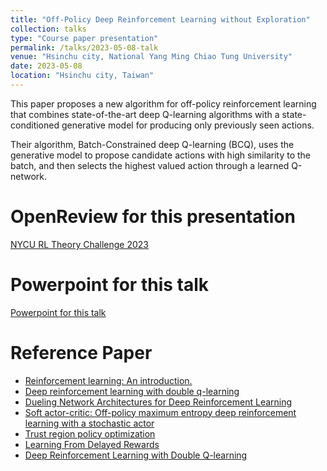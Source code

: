 ```yaml
---
title: "Off-Policy Deep Reinforcement Learning without Exploration"
collection: talks
type: "Course paper presentation"
permalink: /talks/2023-05-08-talk
venue: "Hsinchu city, National Yang Ming Chiao Tung University"
date: 2023-05-08
location: "Hsinchu city, Taiwan"
---
```


This paper proposes a new algorithm for off-policy reinforcement learning that combines state-of-the-art deep Q-learning algorithms with a state-conditioned generative model for producing only previously seen actions.

Their algorithm, Batch-Constrained deep Q-learning (BCQ), uses the generative model to propose candidate actions with high similarity to the batch, and then selects the highest valued action through a learned Q-network.

OpenReview for this presentation
===
[NYCU RL Theory Challenge 2023](https://openreview.net/group?id=NYCU/2023/RL_Theory_Challenge&referrer=%5BHomepage%5D(%2F))

Powerpoint for this talk
=====
[Powerpoint for this talk](https://www.slideshare.net/jacksonChen22/offpolicy-deep-reinforcement-learning-without-explorationpdf-257746569)

Reference Paper
=====
- [Reinforcement learning: An introduction.](https://mitpress.mit.edu/9780262039246/reinforcement-learning/)
- [Deep reinforcement learning with double q-learning](https://arxiv.org/abs/1509.06461)
- [Dueling Network Architectures for Deep Reinforcement Learning](https://arxiv.org/abs/1511.06581)
- [Soft actor-critic: Off-policy maximum entropy deep reinforcement learning with a stochastic actor](https://arxiv.org/abs/1801.01290)
- [Trust region policy optimization](https://arxiv.org/abs/1502.05477)
- [Learning From Delayed Rewards](https://www.researchgate.net/publication/33784417_Learning_From_Delayed_Rewards)
- [Deep Reinforcement Learning with Double Q-learning](https://arxiv.org/abs/1509.06461)
